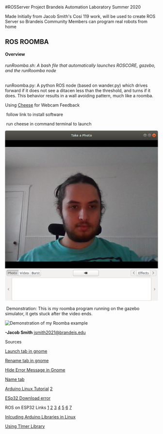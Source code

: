 #ROSServer Project Brandeis Automation Laboratory Summer 2020


Made Initially from Jacob Smith's Cosi 119 work, will be used to create ROS Server so Brandeis Community Members can program real robots from home



## ROS ROOMBA

#### **Overview**

###### runRoomba.sh: A bash file that automatically launches ROSCORE, gazebo, and the runRoomba node

runRoomba.py: A python ROS node (based on wander.py) which drives forward if it does not see a ditacen less than the threshold, and turns if it does. This behavior results in a wall avoiding pattern, much like a roomba.

Using [Cheese](https://help.ubuntu.com/community/Webcam) for Webcam Feedback

​	follow link to install software

​	run cheese in command terminal to launch

![View of Camera Software in Cheese](Camera.png)

​	Demonstration: This is my roomba program running on the gazebo simulator, it gets stuck after the video 	ends.

![Demonstration of my Roomba example](roombaDemo.gif)



**-Jacob Smith** jsmith2021@brandeis.edu



Sources

[Launch tab in gnome](https://unix.stackexchange.com/questions/158434/open-gnome-terminal-with-several-tabs-and-execute-a-few-commands-in-every-tab) 

[Rename tab in gnome](https://unix.stackexchange.com/questions/177572/how-to-rename-terminal-tab-title-in-gnome-terminal)

[Hide Error Message in Gnome](https://stackoverflow.com/questions/15678796/suppress-shell-script-error-messages)

[Name tab](https://unix.stackexchange.com/questions/24734/how-can-i-launch-gnome-terminal-with-unique-titles-for-multiple-tabs)

[Arduino Linux Tutorial](https://www.arduino.cc/en/guide/linux) [2](https://websiteforstudents.com/how-to-install-arduino-ide-on-ubuntu-18-04-16-04/)

[ESp32 Download error](https://community.platformio.org/session/sso?return_path=%2Ft%2Fa-fatal-error-occurred-invalid-head-of-packet%2F10233%2F2)

ROS on ESP32 Links [1](https://blog.hadabot.com/ros2-esp32-to-control-motor-driver-using-web-browser.html) [2](https://www.hackster.io/khasreto/run-rosserial-over-the-internet-with-esp32-0615f5) [3](https://github.com/ros-drivers/rosserial/tree/noetic-devel/rosserial_arduino/src/ros_lib) [4](https://github.com/ros-drivers/rosserial/pull/345) [5](http://wiki.ros.org/action/fullsearch/rosserial_arduino?action=fullsearch&context=180&value=linkto%3A%22rosserial_arduino%22%27) [6](https://medium.com/@e850506/ros-serial-with-esp-32-246248cb6bac) [7](https://www.birdbraintechnologies.com/roboticsathome/)

[Inlcuding Arduino Libraries in Linux](https://forum.arduino.cc/index.php?topic=141190.0)

[Using TImer Library](https://github.com/BrandeisMakerLab/Robotics_ZumoAutomation)